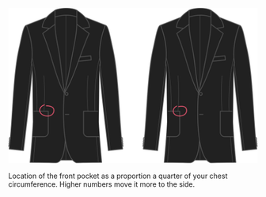 
![Emplacement des poches avant](frontpocketplacement.svg)

Location of the front pocket as a proportion a quarter of your chest circumference. Higher numbers move it more to the side.
